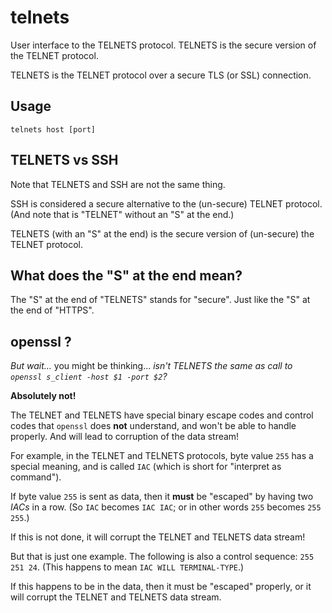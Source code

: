 # **telnets**

User interface to the TELNETS protocol. TELNETS is the secure version of the TELNET protocol.

TELNETS is the TELNET protocol over a secure TLS (or SSL) connection.


## Usage
```
telnets host [port]
```


## TELNETS vs SSH

Note that TELNETS and SSH are not the same thing.

SSH is considered a secure alternative to the (un-secure) TELNET protocol.
(And note that is "TELNET" without an "S" at the end.)

TELNETS (with an "S" at the end) is the secure version of (un-secure) the TELNET protocol.


## What does the "S" at the end mean?

The "S" at the end of "TELNETS" stands for "secure".
Just like the "S" at the end of "HTTPS".


## openssl ?

*But wait...* you might be thinking... *isn't TELNETS the same as call to `openssl s_client -host $1 -port $2`?*

**Absolutely not!**

The TELNET and TELNETS have special binary escape codes and control codes that `openssl` does **not** understand,
and won't be able to handle properly. And will lead to corruption of the data stream!

For example, in the TELNET and TELNETS protocols, byte value `255` has a special meaning, and is called `IAC`
(which is short for "interpret as command").

If byte value `255` is sent as data, then it **must** be "escaped" by having two *IACs* in a row.
(So `IAC` becomes `IAC IAC`; or in other words `255` becomes `255 255`.)

If this is not done, it will corrupt the TELNET and TELNETS data stream!

But that is just one example. The following is also a control sequence: `255 251 24`.
(This happens to mean `IAC WILL TERMINAL-TYPE`.)

If this happens to be in the data, then it must be "escaped" properly, or it will corrupt the
TELNET and TELNETS data stream.
